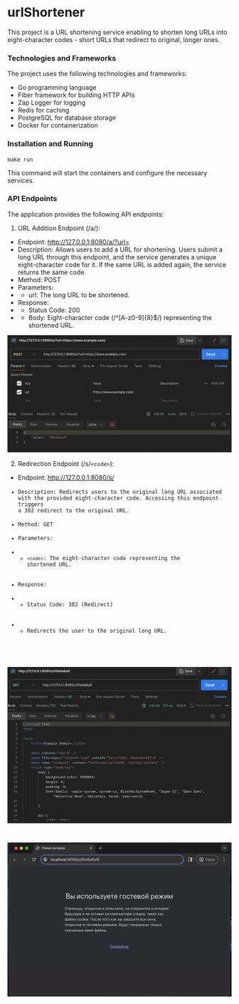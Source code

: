 # urlShortener
This project is a URL shortening service enabling to shorten long URLs into 
eight-character codes - short URLs that redirect to original, longer ones.

### Technologies and Frameworks
The project uses the following technologies and frameworks:

- Go programming language
- Fiber framework for building HTTP APIs
- Zap Logger for logging
- Redis for caching
- PostgreSQL for database storage
- Docker for containerization

### Installation and Running

```
make run
```
This command will start the containers and configure the necessary services.

### API Endpoints
The application provides the following API endpoints:

1. URL Addition Endpoint (/a/):
- Endpoint: http://127.0.0.1:8080/a/?url=
- Description: Allows users to add a URL for shortening. Users submit a long URL through this endpoint, and the service generates a unique eight-character code for it. If the same URL is added again, the service returns the same code.
- Method: POST
- Parameters:
- - url: The long URL to be shortened.
- Response:
- - Status Code: 200
- - Body: Eight-character code (/^[A-z0-9]{8}$/) representing the shortened URL.

![post](./docs/post.png)

2. Redirection Endpoint (/s/`<code>`):
- Endpoint: http://127.0.0.1:8080/s/<code>
- Description: Redirects users to the original long URL associated with the provided eight-character code. Accessing this endpoint triggers a 302 redirect to the original URL.
- Method: GET
- Parameters:
- - `<code>`: The eight-character code representing the shortened URL.
- Response:
- - Status Code: 302 (Redirect)
- - Redirects the user to the original long URL.

![get](./docs/get.png)

![get_gif](./docs/get.gif)
